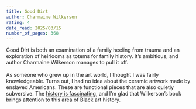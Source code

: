 ```yaml
---
title: Good Dirt
author: Charmaine Wilkerson
rating: 4
date_read: 2025/03/15
number_of_pages: 368
---
```


Good Dirt is both an examination of a family heeling from trauma and an exploration of heirlooms as totems for family history. It’s ambitious, and author Charmaine Wilkerson manages to pull it off.<br/><br/>As someone who grew up in the art world, I thought I was fairly knowledgeable. Turns out, I had no idea about the ceramic artwork made by enslaved Americans. These are functional pieces that are also quietly subversive. The <a href="https://www.nytimes.com/2021/06/17/arts/design/-enslaved-potter-david-drake-museum.html?unlocked_article_code=1.4E4.qjjg.ljr1bNSlIYu7&smid=nytcore-ios-share&referringSource=articleShare">history is fascinating</a>, and I’m glad that Wilkerson’s book brings attention to this area of Black art history.